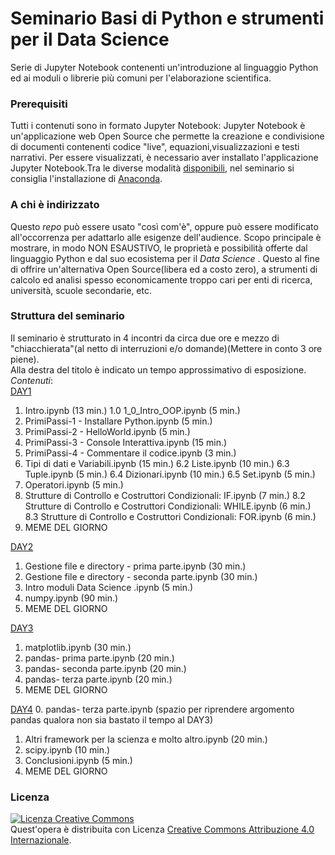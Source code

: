 # Seminario Basi di Python e strumenti per il Data Science
Serie di Jupyter Notebook contenenti un'introduzione al linguaggio Python ed ai moduli o librerie più comuni per l'elaborazione scientifica.
### Prerequisiti
Tutti i contenuti sono in formato Jupyter Notebook: Jupyter Notebook è un'applicazione web Open Source che permette la creazione e condivisione di documenti contenenti  codice "live", equazioni,visualizzazioni e testi narrativi. Per essere visualizzati, è necessario aver installato l'applicazione Jupyter Notebook.Tra le diverse modalità [disponibili](https://jupyterlab.readthedocs.io/en/stable/getting_started/installation.html), nel seminario si consiglia l'installazione di [Anaconda](https://www.anaconda.com/products/individual).

### A chi è indirizzato 
Questo _repo_ può essere usato "così com'è", oppure può essere modificato all'occorrenza per adattarlo alle esigenze dell'audience.
Scopo principale è mostrare, in modo NON ESAUSTIVO, le proprietà e possibilità offerte dal linguaggio Python e dal suo ecosistema per il _Data Science_ . Questo al fine di offrire un'alternativa Open Source(libera ed a costo zero), a strumenti di calcolo ed analisi spesso economicamente troppo cari per enti di ricerca, università, scuole secondarie, etc.

### Struttura del seminario
Il seminario è strutturato in 4 incontri da circa due ore e mezzo di "chiacchierata"(al netto di interruzioni e/o domande)(Mettere in conto 3 ore piene).  
Alla destra del titolo è indicato un tempo approssimativo di esposizione.  
*Contenuti*:  
[DAY1](./DAY1)
  1.	Intro.ipynb  (13 min.)
    1.0 1_0_Intro_OOP.ipynb (5 min.)
  2.	PrimiPassi-1 - Installare Python.ipynb (5 min.)
  3.	PrimiPassi-2 - HelloWorld.ipynb  (5 min.)
  4.	PrimiPassi-3 - Console Interattiva.ipynb (15 min.)
  5.	PrimiPassi-4 - Commentare il codice.ipynb  (3 min.)
  6.	Tipi di dati e Variabili.ipynb (15 min.)
   6.2 Liste.ipynb (10 min.)
   6.3 Tuple.ipynb (5 min.)
   6.4 Dizionari.ipynb (10 min.)
   6.5 Set.ipynb (5 min.)
  7.	Operatori.ipynb  (5 min.)
  8.	Strutture di Controllo e Costruttori Condizionali: IF.ipynb  (7 min.)
   8.2 Strutture di Controllo e Costruttori Condizionali: WHILE.ipynb  (6 min.)
   8.3 Strutture di Controllo e Costruttori Condizionali: FOR.ipynb  (6 min.)
  9.	MEME DEL GIORNO

[DAY2](./DAY2)
 1. Gestione file e directory - prima parte.ipynb	(30 min.)
 2. Gestione file e directory - seconda parte.ipynb	(30 min.)
 3. Intro moduli Data Science .ipynb	(5 min.)
 4. numpy.ipynb	(90 min.)
 5. MEME DEL GIORNO
 
[DAY3](./DAY3)
 1.	matplotlib.ipynb (30 min.)
 2.	pandas- prima parte.ipynb (20 min.)
 3.	pandas- seconda parte.ipynb (20 min.)
 4.	pandas- terza parte.ipynb (20 min.)
 5.	MEME DEL GIORNO

[DAY4](./DAY4)
 0. pandas- terza parte.ipynb (spazio per riprendere argomento pandas qualora non sia bastato il tempo al DAY3)
 1. Altri framework per la scienza e molto altro.ipynb (20 min.)
 2. scipy.ipynb (10 min.)
 3. Conclusioni.ipynb (5 min.)
 4. MEME DEL GIORNO

### Licenza
<a rel="license" href="http://creativecommons.org/licenses/by/4.0/"><img alt="Licenza Creative Commons" style="border-width:0" src="https://i.creativecommons.org/l/by/4.0/88x31.png" /></a><br />Quest'opera è distribuita con Licenza <a rel="license" href="http://creativecommons.org/licenses/by/4.0/">Creative Commons Attribuzione 4.0 Internazionale</a>.

